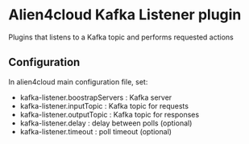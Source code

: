 # Alien4cloud Kafka Listener plugin

Plugins that listens to a Kafka topic and performs requested actions

## Configuration
In alien4cloud main configuration file, set:

- kafka-listener.boostrapServers : Kafka server
- kafka-listener.inputTopic : Kafka topic for requests
- kafka-listener.outputTopic : Kafka topic for responses
- kafka-listener.delay : delay between polls (optional)
- kafka-listener.timeout : poll timeout (optional)
